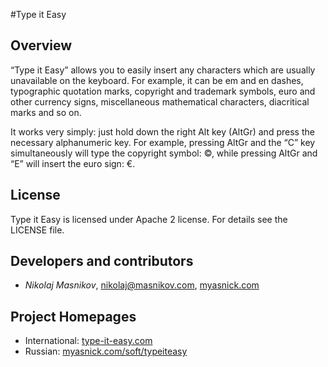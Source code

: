 #Type it Easy 

## Overview

“Type it Easy” allows you to easily insert any characters which are usually unavailable on the keyboard. For example, it can be em and en dashes, typographic quotation marks, copyright and trademark symbols, euro and other currency signs, miscellaneous mathematical characters, diacritical marks and so on.

It works very simply: just hold down the right Alt key (AltGr) and press the necessary alphanumeric key. For example, pressing AltGr and the “C” key simultaneously will type the copyright symbol: ©, while pressing AltGr and “E” will insert the euro sign: €.

## License

Type it Easy is licensed under Apache 2 license. For details see the LICENSE file.

## Developers and contributors

* *Nikolaj Masnikov*, [nikolaj@masnikov.com](mailto:nikolaj@masnikov.com), [myasnick.com](http://myasnick.com)

## Project Homepages

* International: [type-it-easy.com](http://www.type-it-easy.com)
* Russian: [myasnick.com/soft/typeiteasy](http://myasnick.com/soft/typeiteasy/)
